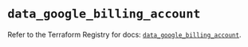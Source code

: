 # `data_google_billing_account`

Refer to the Terraform Registry for docs: [`data_google_billing_account`](https://registry.terraform.io/providers/hashicorp/google/6.49.0/docs/data-sources/billing_account).
